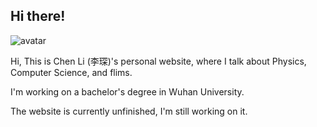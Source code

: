 ## Hi there!

<img class="avatar" src="https://avataaars.io/?avatarStyle=Circle&topType=ShortHairShortCurly&accessoriesType=Prescription02&hairColor=Black&facialHairType=Blank&clotheType=BlazerShirt&eyeType=Happy&eyebrowType=DefaultNatural&mouthType=Default&skinColor=Pale" alt="avatar">

Hi, This is Chen Li (李琛)'s personal website, where I talk about Physics, Computer Science, and flims.

I'm working on a bachelor's degree in Wuhan University.

The website is currently unfinished, I'm still working on it.